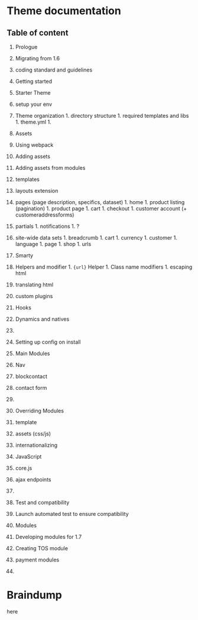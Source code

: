 
# Theme documentation

## Table of content

1. Prologue
  1. Migrating from 1.6
  1. coding standard and guidelines
1. Getting started
  1. Starter Theme
  1. setup your env
  1. Theme organization
    1. directory structure
    1. required templates and libs
    1. theme.yml
    1.
1. Assets
  1. Using webpack
  1. Adding assets
  1. Adding assets from modules
1. templates
  1. layouts extension
  1. pages (page description, specifics, dataset)
    1. home
    1. product listing (pagination)
    1. product page
    1. cart
    1. checkout
    1. customer account (+ customeraddressforms)
  1. partials
    1. notifications
    1. ?
  1. site-wide data sets
    1. breadcrumb
    1. cart
    1. currency
    1. customer
    1. language
    1. page
    1. shop
    1. urls
1. Smarty
  1. Helpers and modifier
    1. `{url}` Helper
    1. Class name modifiers
    1. escaping html
  1. translating html
  1. custom plugins
1. Hooks
  1. Dynamics and natives
  1.
  1. Setting up config on install
1. Main Modules
  1. Nav
  1. blockcontact
  1. contact form
  1.
1. Overriding Modules
  1. template
  1. assets (css/js)
1. internationalizing
1. JavaScript
  1. core.js
  1. ajax endpoints
  1.
1. Test and compatibility
  1. Launch automated test to ensure compatibility


1. Modules
  1. Developing modules for 1.7
  1. Creating TOS module
  1. payment modules
  1.


# Braindump

here
